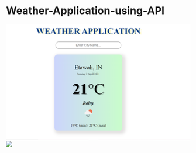 # Weather-Application-using-API

![App Screenshot](https://github.com/khushi-purwar/Weather-Application-using-API/blob/master/ss.png)
<img src="https://github.com/favicon.ico" width="48">
